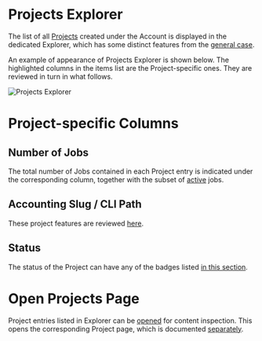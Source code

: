 # Projects Explorer

The list of all [Projects](../projects.md) created under the Account is displayed in the dedicated Explorer, which has some distinct features from the [general case](/entities-general/ui/explorer.md).

An example of appearance of Projects Explorer is shown below. The highlighted columns in the items list are the Project-specific ones. They are reviewed in turn in what follows.

![Projects Explorer](/images/projects-explorer.png "Projects Explorer")

# Project-specific Columns

## Number of Jobs

The total number of Jobs contained in each Project entry is indicated under the corresponding column, together with the subset of [active](../status.md) jobs. 

## Accounting Slug / CLI Path

These project features are reviewed [here](../projects.md#slug).
	
## Status

The status of the Project can have any of the badges listed [in this section](../projects.md#status).

# Open Projects Page

Project entries listed in Explorer can be [opened](/entities-general/actions/open-edit.md) for content inspection. This opens the corresponding Project page, which is documented [separately](project-page.md).
